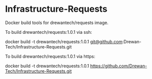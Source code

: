 # Infrastructure-Requests
Docker build tools for drewantech/requests image.

To build drewantech/requests:1.0.1 via ssh:

docker build -t drewantech/requests:1.0.1 git@github.com:Drewan-Tech/Infrastructure-Requests.git

To build drewantech/requests:1.0.1 via https:

docker build -t drewantech/requests:1.0.1 https://github.com/Drewan-Tech/Infrastructure-Requests.git
